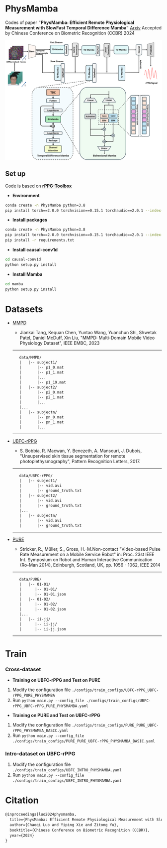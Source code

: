 # PhysMamba

Codes of  paper **"PhysMamba: Efficient Remote Physiological Measurement with SlowFast Temporal Difference Mamba"** 
[Arxiv](https://arxiv.org/abs/2409.12031) Accepted by Chinese Conference on Biometric Recognition (CCBR) 2024

<img src="figures/Pipeline.png">

## Set up 

Code is based on **[rPPG-Toolbox](https://github.com/ubicomplab/rPPG-Toolbox)**

- **Environment**

```bash
conda create -n PhysMamba python=3.8
pip install torch==2.0.0 torchvision==0.15.1 torchaudio==2.0.1 --index-url https://download.pytorch.org/whl/cu118
```

- **Install packages**

```bash
conda create -n PhysMamba python=3.8
pip install torch==2.0.0 torchvision==0.15.1 torchaudio==2.0.1 --index-url https://download.pytorch.org/whl/cu118
pip install -r requirements.txt
```

- **Install causal-conv1d**

```bash
cd causal-conv1d
python setup.py install
```

- **Install Mamba**

```bash
cd mamba
python setup.py install
```

# Datasets

* [MMPD](https://github.com/McJackTang/MMPD_rPPG_dataset)
    * Jiankai Tang, Kequan Chen, Yuntao Wang, Yuanchun Shi, Shwetak Patel, Daniel McDuff, Xin Liu, "MMPD: Multi-Domain Mobile Video Physiology Dataset", IEEE EMBC, 2023
    -----------------
         data/MMPD/
         |   |-- subject1/
         |       |-- p1_0.mat
         |       |-- p1_1.mat
         |       |...
         |       |-- p1_19.mat
         |   |-- subject2/
         |       |-- p2_0.mat
         |       |-- p2_1.mat
         |       |...
         |...
         |   |-- subjectn/
         |       |-- pn_0.mat
         |       |-- pn_1.mat
         |       |...
    -----------------

* [UBFC-rPPG](https://sites.google.com/view/ybenezeth/ubfcrppg)
    * S. Bobbia, R. Macwan, Y. Benezeth, A. Mansouri, J. Dubois, "Unsupervised skin tissue segmentation for remote photoplethysmography", Pattern Recognition Letters, 2017.
    -----------------
         data/UBFC-rPPG/
         |   |-- subject1/
         |       |-- vid.avi
         |       |-- ground_truth.txt
         |   |-- subject2/
         |       |-- vid.avi
         |       |-- ground_truth.txt
         |...
         |   |-- subjectn/
         |       |-- vid.avi
         |       |-- ground_truth.txt
    -----------------


* [PURE](https://www.tu-ilmenau.de/universitaet/fakultaeten/fakultaet-informatik-und-automatisierung/profil/institute-und-fachgebiete/institut-fuer-technische-informatik-und-ingenieurinformatik/fachgebiet-neuroinformatik-und-kognitive-robotik/data-sets-code/pulse-rate-detection-dataset-pure)
    * Stricker, R., Müller, S., Gross, H.-M.Non-contact "Video-based Pulse Rate Measurement on a Mobile Service Robot"
    in: Proc. 23st IEEE Int. Symposium on Robot and Human Interactive Communication (Ro-Man 2014), Edinburgh, Scotland, UK, pp. 1056 - 1062, IEEE 2014
    -----------------
         data/PURE/
         |   |-- 01-01/
         |      |-- 01-01/
         |      |-- 01-01.json
         |   |-- 01-02/
         |      |-- 01-02/
         |      |-- 01-02.json
         |...
         |   |-- ii-jj/
         |      |-- ii-jj/
         |      |-- ii-jj.json
    -----------------

# Train

### Cross-dataset

- **Training on UBFC-rPPG and Test on PURE**

1. Modify the configuration file `./configs/train_configs/UBFC-rPPG_UBFC-rPPG_PURE_PHYSMAMBA`
2. Run `python main.py --config_file ./configs/train_configs/UBFC-rPPG_UBFC-rPPG_PURE_PHYSMAMBA.yaml`

- **Training on PURE and Test on UBFC-rPPG**

1. Modify the configuration file `./configs/train_configs/PURE_PURE_UBFC-rPPG_PHYSMAMBA_BASIC.yaml`
2. Run `python main.py --config_file ./configs/train_configs/PURE_PURE_UBFC-rPPG_PHYSMAMBA_BASIC.yaml`

### Intro-dataset on UBFC-rPPG

1. Modify the configuration file `./configs/train_configs/UBFC_INTRO_PHYSMAMBA.yaml`
2. Run `python main.py --config_file ./configs/train_configs/UBFC_INTRO_PHYSMAMBA.yaml`

# Citation

```latex
@inproceedings{luo2024physmamba,
  title={PhysMamba: Efficient Remote Physiological Measurement with SlowFast Temporal Difference Mamba},
  author={Chaoqi Luo and Yiping Xie and Zitong Yu},
  booktitle={Chinese Conference on Biometric Recognition (CCBR)},
  year={2024}
}
```

